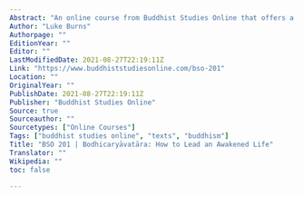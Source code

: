 ```yaml
---
Abstract: "An online course from Buddhist Studies Online that offers a close textual study of the Bodhicaryāvatāra, \"How to Lead an Awakened Life.\" "
Author: "Luke Burns"
Authorpage: ""
EditionYear: ""
Editor: ""
LastModifiedDate: 2021-08-27T22:19:11Z
Link: "https://www.buddhiststudiesonline.com/bso-201"
Location: ""
OriginalYear: ""
PublishDate: 2021-08-27T22:19:11Z
Publisher: "Buddhist Studies Online"
Source: true
Sourceauthor: ""
Sourcetypes: ["Online Courses"]
Tags: ["buddhist studies online", "texts", "buddhism"]
Title: "BSO 201 | Bodhicaryāvatāra: How to Lead an Awakened Life"
Translator: ""
Wikipedia: ""
toc: false

---
```

